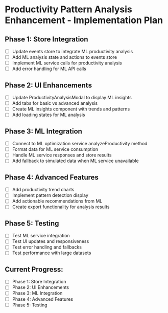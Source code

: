 # Productivity Pattern Analysis Enhancement - Implementation Plan

## Phase 1: Store Integration
- [ ] Update events store to integrate ML productivity analysis
- [ ] Add ML analysis state and actions to events store
- [ ] Implement ML service calls for productivity analysis
- [ ] Add error handling for ML API calls

## Phase 2: UI Enhancements
- [ ] Update ProductivityAnalysisModal to display ML insights
- [ ] Add tabs for basic vs advanced analysis
- [ ] Create ML insights component with trends and patterns
- [ ] Add loading states for ML analysis

## Phase 3: ML Integration
- [ ] Connect to ML optimization service analyzeProductivity method
- [ ] Format data for ML service consumption
- [ ] Handle ML service responses and store results
- [ ] Add fallback to simulated data when ML service unavailable

## Phase 4: Advanced Features
- [ ] Add productivity trend charts
- [ ] Implement pattern detection display
- [ ] Add actionable recommendations from ML
- [ ] Create export functionality for analysis results

## Phase 5: Testing
- [ ] Test ML service integration
- [ ] Test UI updates and responsiveness
- [ ] Test error handling and fallbacks
- [ ] Test performance with large datasets

## Current Progress:
- [ ] Phase 1: Store Integration
- [ ] Phase 2: UI Enhancements  
- [ ] Phase 3: ML Integration
- [ ] Phase 4: Advanced Features
- [ ] Phase 5: Testing

